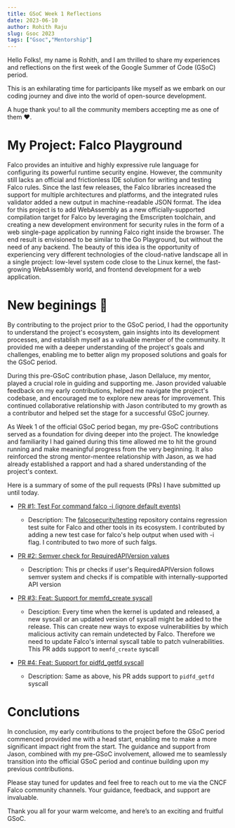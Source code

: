 ```yaml
---
title: GSoC Week 1 Reflections
date: 2023-06-10
author: Rohith Raju
slug: Gsoc 2023
tags: ["Gsoc","Mentorship"]
---
```


Hello Folks!, my name is Rohith, and I am thrilled to share my experiences and reflections on the first week of the Google Summer of Code (GSoC) period. 

This is an exhilarating time for participants like myself as we embark on our coding journey and dive into the world of open-source development.

A huge thank you! to all the community members accepting me as one of them ❤️.

# My Project: Falco Playground

 Falco provides an intuitive and highly expressive rule language for configuring its powerful runtime security engine. However, the community still lacks an official and frictionless IDE solution for writing and testing Falco rules. Since the last few releases, the Falco libraries increased the support for multiple architectures and platforms, and the integrated rules validator added a new output in machine-readable JSON format. The idea for this project is to add WebAssembly as a new officially-supported compilation target for Falco by leveraging the Emscripten toolchain, and creating a new development environment for security rules in the form of a web single-page application by running Falco right inside the browser. The end result is envisioned to be similar to the Go Playground, but without the need of any backend. The beauty of this idea is the opportunity of experiencing very different technologies of the cloud-native landscape all in a single project: low-level system code close to the Linux kernel, the fast-growing WebAssembly world, and frontend development for a web application.


# New beginings 🚀

By contributing to the project prior to the GSoC period, I had the opportunity to understand the project's ecosystem, gain insights into its development processes, and establish myself as a valuable member of the community. It provided me with a deeper understanding of the project's goals and challenges, enabling me to better align my proposed solutions and goals for the GSoC period.

During this pre-GSoC contribution phase, Jason Dellaluce, my mentor, played a crucial role in guiding and supporting me. Jason provided valuable feedback on my early contributions, helped me navigate the project's codebase, and encouraged me to explore new areas for improvement. This continued collaborative relationship with Jason contributed to my growth as a contributor and helped set the stage for a successful GSoC journey.

As Week 1 of the official GSoC period began, my pre-GSoC contributions served as a foundation for diving deeper into the project. The knowledge and familiarity I had gained during this time allowed me to hit the ground running and make meaningful progress from the very beginning. It also reinforced the strong mentor-mentee relationship with Jason, as we had already established a rapport and had a shared understanding of the project's context.

Here is a summary of some of the pull requests (PRs) I have submitted up until today.

- [PR #1: Test For command falco -i (ignore default events)](https://github.com/falcosecurity/testing/pull/8)
    - Description: The [falcosecurity/testing](https://github.com/falcosecurity/testing) repository contains regression test suite for Falco and other tools in its ecosystem. I contributed by adding a new test case for falco's help output when used with -i flag. I contributed to two more of such falgs. 

- [PR #2: Semver check for RequiredAPIVersion values](https://github.com/falcosecurity/plugin-sdk-go/pull/73)
    - Description: This pr checks if user's RequiredAPIVersion follows semver system and checks if is compatible with internally-supported API version
    
-  [PR #3: Feat: Support for memfd_create syscall](https://github.com/falcosecurity/libs/pull/1127)   
    - Desciption: Every time when the kernel is updated and released, a new syscall or an updated version of syscall might be added to the release. This can create new ways to expose vulnerabilities by which malicious activity can remain undetected by Falco. Therefore we need to update Falco's internal syscall table to patch vulnerabilities. This PR adds support to `memfd_create` syscall

- [PR #4: Feat: Support for pidfd_getfd syscall](https://github.com/falcosecurity/libs/pull/1145)
    - Description: Same as above, his PR adds support to `pidfd_getfd` syscall

# Conclutions 

In conclusion, my early contributions to the project before the GSoC period commenced provided me with a head start, enabling me to make a more significant impact right from the start. The guidance and support from Jason, combined with my pre-GSoC involvement, allowed me to seamlessly transition into the official GSoC period and continue building upon my previous contributions.

Please stay tuned for updates and feel free to reach out to me via the CNCF Falco community channels. Your guidance, feedback, and support are invaluable.

Thank you all for your warm welcome, and here’s to an exciting and fruitful GSoC.
